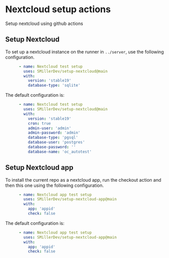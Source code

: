 # Nextcloud setup actions

Setup nextcloud using github actions

## Setup Nextcloud
To set up a nextcloud instance on the runner in `../server`, use the following configuration.
```yaml
      - name: Nextcloud test setup
        uses: SMillerDev/setup-nextcloud@main
        with:
          version: 'stable19'
          database-type: 'sqlite'
```

The default configuration is:
```yaml
      - name: Nextcloud test setup
        uses: SMillerDev/setup-nextcloud@main
        with:
          version: 'stable19'
          cron: true
          admin-user: 'admin'
          admin-password: 'admin'
          database-type: 'pgsql'
          database-user: 'postgres'
          database-password: ''
          database-name: 'oc_autotest'
```

## Setup Nextcloud app

To install the current repo as a nextcloud app, run the checkout action and then this one using the following configuration.
```yaml
      - name: Nextcloud app test setup
        uses: SMillerDev/setup-nextcloud-app@main
        with:
          app: 'appid'
          check: false
```

The default configuration is:
```yaml
      - name: Nextcloud app test setup
        uses: SMillerDev/setup-nextcloud-app@main
        with:
          app: 'appid'
          check: false
```